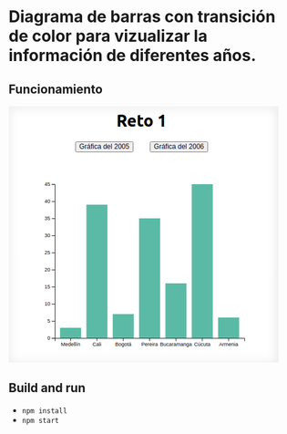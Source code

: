 # Diagrama de barras con transición de color para vizualizar la información de diferentes años.
## Funcionamiento
![](https://github.com/amsuarezp18/Barplot_with_d3.js_animation/blob/main/assets/EBsUXpM7Q5.gif)
## Build and run
* `npm install`
* `npm start`
